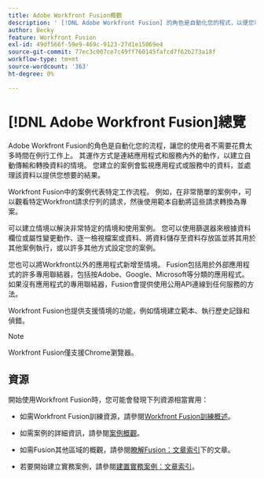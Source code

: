 ```yaml
---
title: Adobe Workfront Fusion概觀
description: ' [!DNL Adobe Workfront Fusion] 的角色是自動化您的程式，以便您可以專心處理新工作，而不是重複相同的工作。 其運作方式是連結應用程式和服務內外的動作，以建立自動傳輸和轉換資料的情境。 您建立的案例會監視應用程式或服務中的資料，並處理該資料以提供您想要的結果。'
author: Becky
feature: Workfront Fusion
exl-id: 49df566f-59e9-469c-9123-27d1e15069e4
source-git-commit: 77ec3c007ce7c49ff760145fafcd7f62b273a18f
workflow-type: tm+mt
source-wordcount: '363'
ht-degree: 0%

---
```


# [!DNL Adobe Workfront Fusion]總覽

Adobe Workfront Fusion的角色是自動化您的流程，讓您的使用者不需要花費太多時間在例行工作上。 其運作方式是連結應用程式和服務內外的動作，以建立自動傳輸和轉換資料的情境。 您建立的案例會監視應用程式或服務中的資料，並處理該資料以提供您想要的結果。

Workfront Fusion中的案例代表特定工作流程。 例如，在非常簡單的案例中，可以觀看特定Workfront請求佇列的請求，然後使用範本自動將這些請求轉換為專案。

可以建立情境以解決非常特定的情境和使用案例。 您可以使用篩選器來根據資料欄位或屬性變更動作、逐一檢視檔案或資料、將資料儲存至資料存放區並將其用於其他案例執行，或以許多其他方式設定您的案例。

您也可以將Workfront以外的應用程式新增至情境。 Fusion包括用於外部應用程式的許多專用聯結器，包括按Adobe、Google、Microsoft等分類的應用程式。 如果沒有應用程式的專用聯結器，Fusion會提供使用公用API連線到任何服務的方法。

Workfront Fusion也提供支援情境的功能，例如情境建立範本、執行歷史記錄和偵錯。

>[!NOTE]
>
>Workfront Fusion僅支援Chrome瀏覽器。

## 資源

開始使用Workfront Fusion時，您可能會發現下列資源相當實用：

* 如需Workfront Fusion訓練資源，請參閱[Workfront Fusion訓練概述](https://experienceleague.adobe.com/zh-hant/docs/workfront-learn/tutorials-workfront/fusion/welcome-to-workfront-fusion/introduction-and-tech-strategy)。


* 如需案例的詳細資訊，請參閱[案例概觀](/help/workfront-fusion/get-started-with-fusion/understand-fusion/scenario-overview.md)。

* 如需Fusion其他區域的概觀，請參閱[瞭解Fusion：文章索引](/help/workfront-fusion/get-started-with-fusion/understand-fusion/understand-fusion-toc.md)下的文章。

* 若要開始建立實務案例，請參閱[建置實務案例：文章索引](/help/workfront-fusion/build-practice-scenarios/build-practice-scenarios-toc.md)。
